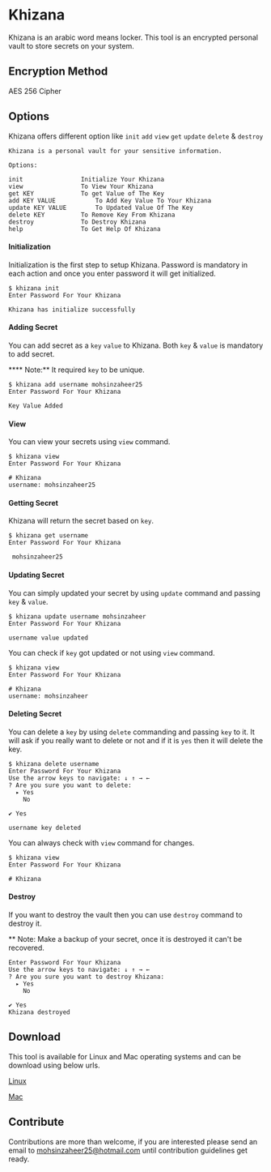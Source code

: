 # Khizana

Khizana is an arabic word means locker. This tool is an encrypted personal vault to store secrets on your system.

## Encryption Method

AES 256 Cipher

## Options

Khizana offers different option like `init` `add` `view` `get` `update` `delete` & `destroy`

```cassandraql
Khizana is a personal vault for your sensitive information.

Options:

init				Initialize Your Khizana
view				To View Your Khizana
get KEY				To get Value of The Key
add KEY VALUE			To Add Key Value To Your Khizana
update KEY VALUE		To Updated Value Of The Key
delete KEY			To Remove Key From Khizana
destroy				To Destroy Khizana
help				To Get Help Of Khizana
``` 

#### Initialization
Initialization is the first step to setup Khizana. Password is mandatory in each action and once you enter password it will get initialized.

```cassandraql
$ khizana init
Enter Password For Your Khizana

Khizana has initialize successfully
```

#### Adding Secret
You can add secret as a `key` `value` to Khizana. Both `key` & `value` is mandatory to add secret.

**** Note:** It required `key` to be unique.

```cassandraql
$ khizana add username mohsinzaheer25
Enter Password For Your Khizana

Key Value Added
```

#### View
You can view your secrets using `view` command.
```cassandraql
$ khizana view
Enter Password For Your Khizana

# Khizana
username: mohsinzaheer25
```

#### Getting Secret
Khizana will return the secret based on `key`.

```cassandraql
$ khizana get username
Enter Password For Your Khizana

 mohsinzaheer25
```

#### Updating Secret
You can simply updated your secret by using `update` command and passing `key` & `value`.

```cassandraql
$ khizana update username mohsinzaheer
Enter Password For Your Khizana

username value updated

```
You can check if `key` got updated or not using `view` command.

```cassandraql
$ khizana view
Enter Password For Your Khizana

# Khizana
username: mohsinzaheer
``` 

#### Deleting Secret
You can delete a `key` by using `delete` commanding and passing `key` to it. It will ask if you really want to delete or not and if it is `yes` then it will delete the key.

```cassandraql
$ khizana delete username
Enter Password For Your Khizana
Use the arrow keys to navigate: ↓ ↑ → ←
? Are you sure you want to delete:
  ▸ Yes
    No

✔ Yes

username key deleted
```

You can always check with `view` command for changes.

```cassandraql
$ khizana view
Enter Password For Your Khizana

# Khizana
```

#### Destroy
If you want to destroy the vault then you can use `destroy` command to destroy it.

** Note: Make a backup of your secret, once it is destroyed it can't be recovered.

```cassandraql
Enter Password For Your Khizana
Use the arrow keys to navigate: ↓ ↑ → ←
? Are you sure you want to destroy Khizana:
  ▸ Yes
    No

✔ Yes
Khizana destroyed
``` 

## Download

This tool is available for Linux and Mac operating systems and can be download using below urls.

[Linux](https://github.com/mohsinzaheer25/khizana/releases/download/1.0/khizana-linux-amd64)

[Mac](https://github.com/mohsinzaheer25/khizana/releases/download/1.0/khizana-mac-amd64)

## Contribute
   
Contributions are more than welcome, if you are interested please send an email to mohsinzaheer25@hotmail.com until contribution guidelines get ready.

